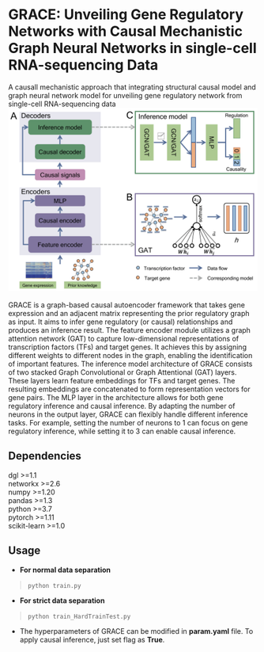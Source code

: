 # GRACE: Unveiling Gene Regulatory Networks with Causal Mechanistic Graph Neural Networks in single-cell RNA-sequencing Data
A causall mechanistic approach that integrating structural causal model and graph neural network model for unveiling gene regulatory network from single-cell RNA-sequencing data</br>
![image](./GRACE_overview.png)</br>
</br>
GRACE is a graph-based causal autoencoder framework that takes gene expression and an adjacent matrix representing the prior regulatory graph as input. It aims to infer gene regulatory (or causal) relationships and produces an inference result. The feature encoder module utilizes a graph attention network (GAT) to capture low-dimensional representations of transcription factors (TFs) and target genes. It achieves this by assigning different weights to different nodes in the graph, enabling the identification of important features. The inference model architecture of GRACE consists of two stacked Graph Convolutional or Graph Attentional (GAT) layers. These layers learn feature embeddings for TFs and target genes. The resulting embeddings are concatenated to form representation vectors for gene pairs. The MLP layer in the architecture allows for both gene regulatory inference and causal inference. By adapting the number of neurons in the output layer, GRACE can flexibly handle different inference tasks. For example, setting the number of neurons to 1 can focus on gene regulatory inference, while setting it to 3 can enable causal inference.</br>
## Dependencies
dgl >=1.1</br>
networkx >=2.6</br>
numpy >=1.20</br>
pandas >=1.3</br>
python >=3.7</br>
pytorch >=1.11</br>
scikit-learn >=1.0</br>

## Usage
* **For normal data separation**</br>
> ```python train.py```</br>
+ **For strict data separation**</br>
> `python train_HardTrainTest.py`</br>
* The hyperparameters of GRACE can be modified in **param.yaml** file. To apply causal inference, just set flag as **True**.



